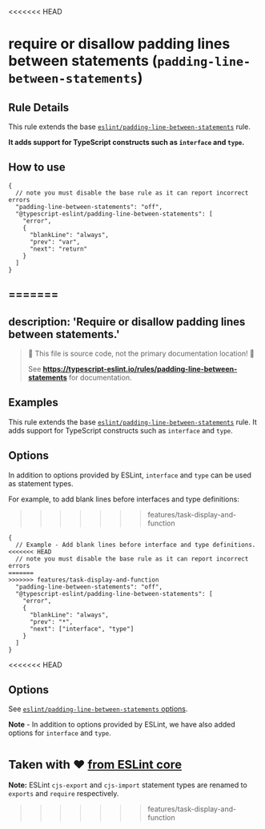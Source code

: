 <<<<<<< HEAD
# require or disallow padding lines between statements (`padding-line-between-statements`)

## Rule Details

This rule extends the base [`eslint/padding-line-between-statements`](https://eslint.org/docs/rules/padding-line-between-statements) rule.

**It adds support for TypeScript constructs such as `interface` and `type`.**

## How to use

```jsonc
{
  // note you must disable the base rule as it can report incorrect errors
  "padding-line-between-statements": "off",
  "@typescript-eslint/padding-line-between-statements": [
    "error",
    {
      "blankLine": "always",
      "prev": "var",
      "next": "return"
    }
  ]
}
```
=======
---
description: 'Require or disallow padding lines between statements.'
---

> 🛑 This file is source code, not the primary documentation location! 🛑
>
> See **https://typescript-eslint.io/rules/padding-line-between-statements** for documentation.

## Examples

This rule extends the base [`eslint/padding-line-between-statements`](https://eslint.org/docs/rules/padding-line-between-statements) rule.
It adds support for TypeScript constructs such as `interface` and `type`.

## Options

In addition to options provided by ESLint, `interface` and `type` can be used as statement types.

For example, to add blank lines before interfaces and type definitions:
>>>>>>> features/task-display-and-function

```jsonc
{
  // Example - Add blank lines before interface and type definitions.
<<<<<<< HEAD
  // note you must disable the base rule as it can report incorrect errors
=======
>>>>>>> features/task-display-and-function
  "padding-line-between-statements": "off",
  "@typescript-eslint/padding-line-between-statements": [
    "error",
    {
      "blankLine": "always",
      "prev": "*",
      "next": ["interface", "type"]
    }
  ]
}
```

<<<<<<< HEAD
## Options

See [`eslint/padding-line-between-statements` options](https://eslint.org/docs/rules/padding-line-between-statements#options).

**Note** - In addition to options provided by ESLint, we have also added options for `interface` and `type`.

<sup>Taken with ❤️ [from ESLint core](https://github.com/eslint/eslint/blob/master/docs/rules/padding-line-between-statements.md)</sup>
=======
**Note:** ESLint `cjs-export` and `cjs-import` statement types are renamed to `exports` and `require` respectively.
>>>>>>> features/task-display-and-function
